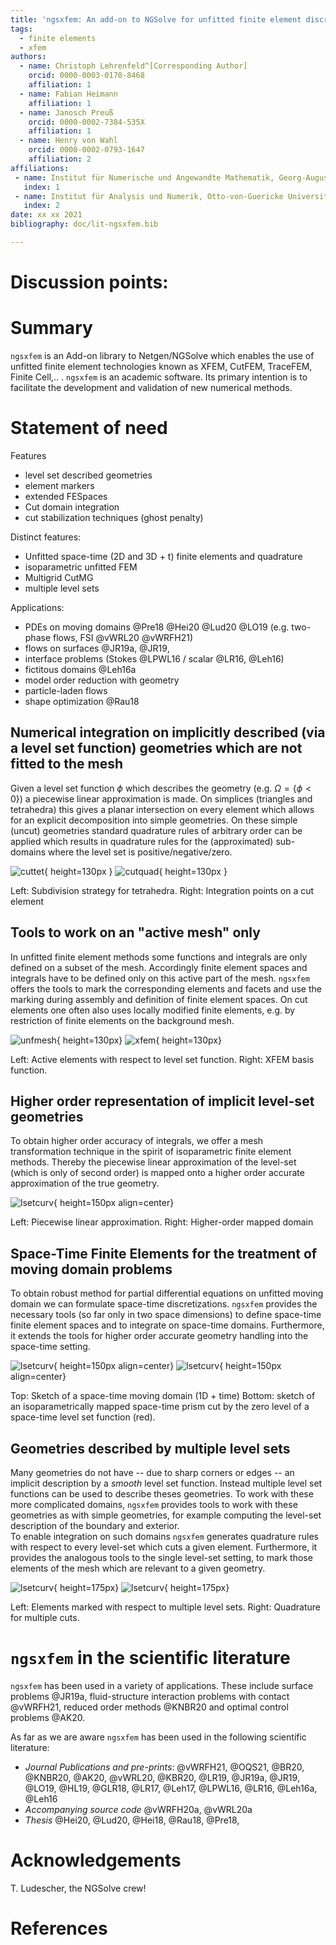 ```yaml
---
title: 'ngsxfem: An add-on to NGSolve for unfitted finite element discretizations'
tags:
  - finite elements
  - xfem
authors:
  - name: Christoph Lehrenfeld^[Corresponding Author]
    orcid: 0000-0003-0170-8468
    affiliation: 1
  - name: Fabian Heimann
    affiliation: 1
  - name: Janosch Preuß
    orcid: 0000-0002-7384-535X
    affiliation: 1
  - name: Henry von Wahl
    orcid: 0000-0002-0793-1647
    affiliation: 2
affiliations:
 - name: Institut für Numerische und Angewandte Mathematik, Georg-August Universität Göttingen
   index: 1
 - name: Institut für Analysis und Numerik, Otto-von-Guericke Universität, Magdeburg
   index: 2
date: xx xx 2021
bibliography: doc/lit-ngsxfem.bib

---
```


# Discussion points:

# Summary
`ngsxfem` is an Add-on library to Netgen/NGSolve which enables the use of unfitted finite element technologies known as XFEM, CutFEM, TraceFEM, Finite Cell,.. . `ngsxfem` is an academic software. Its primary intention is to facilitate the development and validation of new numerical methods.

# Statement of need

Features
* level set described geometries
* element markers
* extended FESpaces
* Cut domain integration
* cut stabilization techniques (ghost penalty)

Distinct features:
* Unfitted space-time (2D and 3D + t) finite elements and quadrature
* isoparametric unfitted FEM
* Multigrid CutMG
* multiple level sets

Applications:
* PDEs on moving domains @Pre18 @Hei20 @Lud20 @LO19 (e.g. two-phase flows, FSI @vWRL20 @vWRFH21) 
* flows on surfaces @JR19a, @JR19, 
* interface problems (Stokes @LPWL16 / scalar @LR16, @Leh16)
* fictitous domains @Leh16a
* model order reduction with geometry 
* particle-laden flows
* shape optimization @Rau18


## Numerical integration on implicitly described (via a level set function) geometries which are not fitted to the mesh
Given a level set function $\phi$ which describes the geometry (e.g. $\Omega = \{ \phi < 0 \}$) a piecewise linear approximation is made.
On simplices (triangles and tetrahedra) this gives a planar intersection on every element which allows for an explicit decomposition into simple geometries.
On these simple (uncut) geometries standard quadrature rules of arbitrary order can be applied which results in quadrature rules for the (approximated) sub-domains where the level set is positive/negative/zero.

![cuttet](doc/graphics/cuttet.jpg){ height=130px } ![cutquad](doc/graphics/cut_quadrature.png){ height=130px }

Left: Subdivision strategy for tetrahedra. Right: Integration points on a cut element

## Tools to work on an "active mesh" only
In unfitted finite element methods some functions and integrals are only defined on a subset of the mesh. Accordingly finite element spaces and integrals have to be defined only on this active part of the mesh. 
`ngsxfem` offers the tools to mark the corresponding elements and facets and use the marking during assembly and definition of finite element spaces. 
On cut elements one often also uses locally modified finite elements, e.g. by restriction of finite elements on the background mesh.

![unfmesh](doc/graphics/unfittedmesh.jpg){ height=130px} ![xfem](doc/graphics/xfem.jpg){ height=130px}

Left: Active elements with respect to level set function. Right: XFEM basis function.

## Higher order representation of implicit level-set geometries 
To obtain higher order accuracy of integrals, we offer a mesh transformation technique in the spirit of isoparametric finite element methods. 
Thereby the piecewise linear approximation of the level-set (which is only of second order) is mapped onto a higher order accurate approximation of the true geometry.

![lsetcurv](doc/graphics/lsetcurv.jpg){ height=150px align=center} 

Left: Piecewise linear approximation. Right: Higher-order mapped domain

## Space-Time Finite Elements for the treatment of moving domain problems
To obtain robust method for partial differential equations on unfitted moving domain we can formulate space-time discretizations. `ngsxfem` provides the necessary tools (so far only in two space dimensions) to define space-time finite element spaces and to integrate on space-time domains. Furthermore, it extends the tools for higher order accurate geometry handling into the space-time setting.

![lsetcurv](doc/graphics/spacetime1.png){ height=150px align=center} ![lsetcurv](doc/graphics/spacetime2.png){ height=150px align=center} 

Top: Sketch of a space-time moving domain (1D + time) Bottom: sketch of an isoparametrically mapped space-time prism cut by the zero level of a space-time level set function (red).

## Geometries described by multiple level sets
Many geometries do not have -- due to sharp corners or edges -- an implicit description by a *smooth* level set function. Instead multiple level set functions can be used to describe theses geometries. 
To work with these more complicated domains, `ngsxfem` provides tools to work with these geometries as with simple geometries, for example computing the level-set description of the boundary and exterior.  
To enable integration on such domains `ngsxfem` generates quadrature rules with respect to every level-set which cuts a given element. Furthermore, it provides the analogous tools to the single level-set setting, to mark those elements of the mesh which are relevant to a given geometry.

![lsetcurv](doc/graphics/zdisc-cut-elements.png){ height=175px} ![lsetcurv](doc/graphics/cut_quadrature_mlset.png){ height=175px} 

Left: Elements marked with respect to multiple level sets. Right: Quadrature for multiple cuts.


# `ngsxfem` in the scientific literature
`ngsxfem` has been used in a variety of applications. These include surface problems @JR19a, fluid-structure interaction problems with contact @vWRFH21, reduced order methods @KNBR20 and optimal control problems @AK20. 

As far as we are aware `ngsxfem` has been used in the following scientific literature:

* *Journal Publications and pre-prints*: @vWRFH21, @OQS21, @BR20, @KNBR20, @AK20, @vWRL20, @KBR20, @LR19, @JR19a, @JR19, @LO19, @HL19, @GLR18, @LR17, @Leh17, @LPWL16, @LR16, @Leh16a, @Leh16
* *Accompanying source code* @vWRFH20a, @vWRL20a
* *Thesis* @Hei20, @Lud20, @Hei18, @Rau18, @Pre18,

# Acknowledgements
T. Ludescher, the NGSolve crew!

# References
